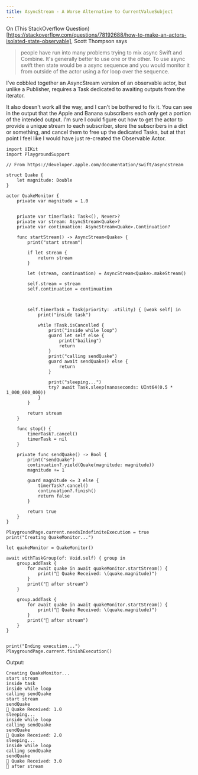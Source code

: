 ```yaml
---
title: AsyncStream - A Worse Alternative to CurrentValueSubject
---
```


On (This StackOverflow Question)[https://stackoverflow.com/questions/78192688/how-to-make-an-actors-isolated-state-observable], Scott Thompson says 
> people have run into many problems trying to mix async Swift and Combine. It's generally better to use one or the other. To use async swift then state would be a async sequence and you would monitor it from outside of the actor using a for loop over the sequence.

I've cobbled together an AsyncStream version of an observable actor, but unlike a Publisher, requires a Task dedicated to awaiting outputs from the iterator.

It also doesn't work all the way, and I can't be bothered to fix it. You can see in the output that the Apple and Banana subscribers each only get a portion of the intended output. I'm sure I could figure out how to get the actor to provide a unique stream to each subscriber, store the subscribers in a dict or something, and cancel them to free up the dedicated Tasks, but at that point I feel like I would have just re-created the Observable Actor.

```
import UIKit
import PlaygroundSupport

// From https://developer.apple.com/documentation/swift/asyncstream

struct Quake {
    let magnitude: Double
}

actor QuakeMonitor {
    private var magnitude = 1.0
    
    
    private var timerTask: Task<(), Never>?
    private var stream: AsyncStream<Quake>?
    private var continuation: AsyncStream<Quake>.Continuation?
        
    func startStream() -> AsyncStream<Quake> {
        print("start stream")
        
        if let stream {
            return stream
        }
        
        let (stream, continuation) = AsyncStream<Quake>.makeStream()

        self.stream = stream
        self.continuation = continuation

        
        
        self.timerTask = Task(priority: .utility) { [weak self] in
            print("inside task")
            
            while !Task.isCancelled {
                print("inside while loop")
                guard let self else {
                    print("bailing")
                    return
                }
                print("calling sendQuake")
                guard await sendQuake() else {
                    return
                }
                
                print("sleeping...")
                try? await Task.sleep(nanoseconds: UInt64(0.5 * 1_000_000_000))
            }
        }
        
        return stream
    }
    
    func stop() {
        timerTask?.cancel()
        timerTask = nil
    }
    
    private func sendQuake() -> Bool {
        print("sendQuake")
        continuation?.yield(Quake(magnitude: magnitude))
        magnitude += 1
        
        guard magnitude <= 3 else {
            timerTask?.cancel()
            continuation?.finish()
            return false
        }
        
        return true
    }
}

PlaygroundPage.current.needsIndefiniteExecution = true
print("Creating QuakeMonitor...")

let quakeMonitor = QuakeMonitor()

await withTaskGroup(of: Void.self) { group in
    group.addTask {
        for await quake in await quakeMonitor.startStream() {
            print("🍎 Quake Received: \(quake.magnitude)")
        }
        print("🍎 after stream")
    }

    group.addTask {
        for await quake in await quakeMonitor.startStream() {
            print("🍌 Quake Received: \(quake.magnitude)")
        }
        print("🍌 after stream")
    }
}


print("Ending execution...")
PlaygroundPage.current.finishExecution()
```

Output:
```
Creating QuakeMonitor...
start stream
inside task
inside while loop
calling sendQuake
start stream
sendQuake
🍎 Quake Received: 1.0
sleeping...
inside while loop
calling sendQuake
sendQuake
🍌 Quake Received: 2.0
sleeping...
inside while loop
calling sendQuake
sendQuake
🍎 Quake Received: 3.0
🍌 after stream
```
